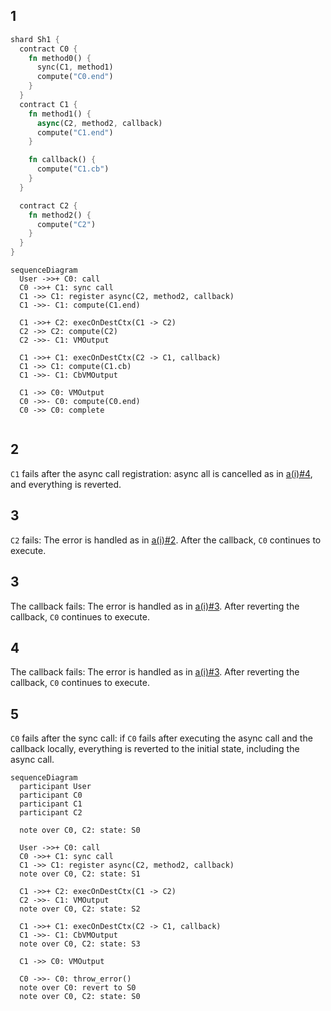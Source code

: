 
## 1

```rust
shard Sh1 {
  contract C0 {
    fn method0() {
      sync(C1, method1)
      compute("C0.end")
    }
  }
  contract C1 {
    fn method1() {
      async(C2, method2, callback)
      compute("C1.end")
    }

    fn callback() {
      compute("C1.cb")
    }
  }

  contract C2 {
    fn method2() {
      compute("C2")
    }
  }
}

```


```mermaid
sequenceDiagram
  User ->>+ C0: call
  C0 ->>+ C1: sync call
  C1 ->> C1: register async(C2, method2, callback)
  C1 ->>- C1: compute(C1.end)
  
  C1 ->>+ C2: execOnDestCtx(C1 -> C2)
  C2 ->> C2: compute(C2)
  C2 ->>- C1: VMOutput

  C1 ->>+ C1: execOnDestCtx(C2 -> C1, callback)
  C1 ->> C1: compute(C1.cb)
  C1 ->>- C1: CbVMOutput
  
  C1 ->> C0: VMOutput
  C0 ->>- C0: compute(C0.end)
  C0 ->> C0: complete
  
```

## 2

`C1` fails after the async call registration: async all is cancelled as in [a(i)#4](a(i).md#4), and everything is reverted.

## 3

`C2` fails: The error is handled as in [a(i)#2](a(i).md#2). After the callback, `C0` continues to execute.

## 3

The callback fails: The error is handled as in [a(i)#3](a(i).md#3). After reverting the callback, `C0` continues to execute.

## 4

The callback fails: The error is handled as in [a(i)#3](a(i).md#3). After reverting the callback, `C0` continues to execute.

## 5

`C0` fails after the sync call: if `C0` fails after executing the async call and the callback locally, everything is reverted to the initial state, including the async call.

```mermaid
sequenceDiagram
  participant User
  participant C0
  participant C1
  participant C2
  
  note over C0, C2: state: S0

  User ->>+ C0: call
  C0 ->>+ C1: sync call
  C1 ->> C1: register async(C2, method2, callback)
  note over C0, C2: state: S1

  C1 ->>+ C2: execOnDestCtx(C1 -> C2)
  C2 ->>- C1: VMOutput
  note over C0, C2: state: S2

  C1 ->>+ C1: execOnDestCtx(C2 -> C1, callback)
  C1 ->>- C1: CbVMOutput
  note over C0, C2: state: S3

  C1 ->> C0: VMOutput

  C0 ->>- C0: throw_error()
  note over C0: revert to S0
  note over C0, C2: state: S0
```